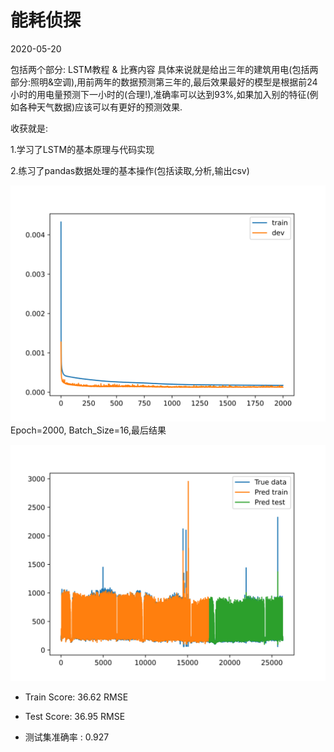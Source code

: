 # 能耗侦探
2020-05-20

包括两个部分: LSTM教程 & 比赛内容
具体来说就是给出三年的建筑用电(包括两部分:照明&空调),用前两年的数据预测第三年的,最后效果最好的模型是根据前24小时的用电量预测下一小时的(合理!),准确率可以达到93%,如果加入别的特征(例如各种天气数据)应该可以有更好的预测效果.

收获就是:

1.学习了LSTM的基本原理与代码实现 

2.练习了pandas数据处理的基本操作(包括读取,分析,输出csv)


![Loss](https://github.com/iisdd/Competition/blob/main/%E8%83%BD%E8%80%97%E4%BE%A6%E6%8E%A2--%E5%BB%BA%E7%AD%91%E8%83%BD%E8%80%97%E9%A2%84%E6%B5%8B%E7%AB%9E%E8%B5%9B/upload_pic/Loss.png)
Epoch=2000, Batch_Size=16,最后结果

![res](https://github.com/iisdd/Competition/blob/main/%E8%83%BD%E8%80%97%E4%BE%A6%E6%8E%A2--%E5%BB%BA%E7%AD%91%E8%83%BD%E8%80%97%E9%A2%84%E6%B5%8B%E7%AB%9E%E8%B5%9B/upload_pic/res.png)

* Train Score: 36.62 RMSE

* Test Score: 36.95 RMSE

* 测试集准确率 :  0.927



